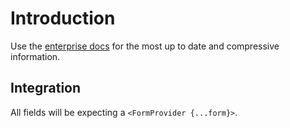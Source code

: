 # Introduction

Use the [enterprise docs](https://documentation.howso.com/en/latest/openapi/types/FeatureAttributes.html) for the most up to date and compressive information.

## Integration

All fields will be expecting a `<FormProvider {...form}>`.
